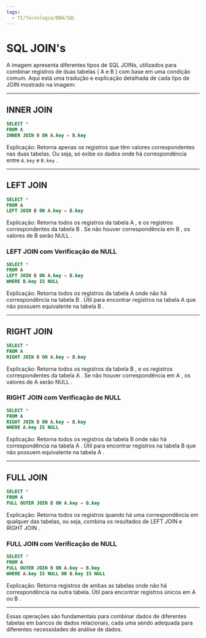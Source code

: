 ```yaml
---
tags:
  - TI/Tecnologia/DBA/SQL
---
```

# SQL JOIN's

A imagem apresenta diferentes tipos de SQL JOINs, utilizados para combinar registros de duas tabelas ( A e B ) com base em uma condição comum. Aqui está uma tradução e explicação detalhada de cada tipo de JOIN mostrado na imagem:

---
## INNER JOIN
 	
```sql
SELECT *  
FROM A  
INNER JOIN B ON A.key = B.key
```
  Explicação: Retorna apenas os registros que têm valores correspondentes nas duas tabelas. Ou seja, só exibe os dados onde há correspondência entre `A.key` e `B.key` .

---
## LEFT JOIN

```sql
SELECT *  
FROM A  
LEFT JOIN B ON A.key = B.key
```
  Explicação: Retorna todos os registros da tabela A , e os registros correspondentes da tabela B . Se não houver correspondência em B , os valores de B serão NULL .
### LEFT JOIN com Verificação de NULL
 	
```sql
SELECT *  
FROM A  
LEFT JOIN B ON A.key = B.key  
WHERE B.key IS NULL
```
  Explicação: Retorna todos os registros da tabela A onde não há correspondência na tabela B . Útil para encontrar registros na tabela A que não possuem equivalente na tabela B .

---
## RIGHT JOIN
 
```sql
SELECT *  
FROM A  
RIGHT JOIN B ON A.key = B.key
```
  Explicação: Retorna todos os registros da tabela B , e os registros correspondentes da tabela A . Se não houver correspondência em A , os valores de A serão NULL .
### RIGHT JOIN com Verificação de NULL

```sql
SELECT *  
FROM A  
RIGHT JOIN B ON A.key = B.key  
WHERE A.key IS NULL
```
  Explicação: Retorna todos os registros da tabela B onde não há correspondência na tabela A . Útil para encontrar registros na tabela B que não possuem equivalente na tabela A .  

---
## FULL JOIN
 	
```sql
SELECT *  
FROM A  
FULL OUTER JOIN B ON A.key = B.key
```
  Explicação: Retorna todos os registros quando há uma correspondência em qualquer das tabelas, ou seja, combina os resultados de LEFT JOIN e RIGHT JOIN .  
### FULL JOIN com Verificação de NULL
 	
```sql
SELECT *  
FROM A  
FULL OUTER JOIN B ON A.key = B.key  
WHERE A.key IS NULL OR B.key IS NULL
```
Explicação: Retorna registros de ambas as tabelas onde não há correspondência na outra tabela. Útil para encontrar registros únicos em A ou B .

---
Essas operações são fundamentais para combinar dados de diferentes tabelas em bancos de dados relacionais, cada uma sendo adequada para diferentes necessidades de análise de dados.

